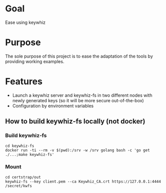 Goal
====

Ease using keywhiz

Purpose
=======

The sole purpose of this project is to ease the adaptation of the tools by providing working examples.

Features
========

* Launch a keywhiz server and keywhiz-fs in two different nodes with newly generated keys (so it will be more secure out-of-the-box)
* Configuration by environment variables

## How to build keywhiz-fs locally (not docker)

### Build keywhiz-fs
```
cd keywhiz-fs
docker run -ti --rm -v $(pwd):/srv -w /srv golang bash -c 'go get ./...;make keywhiz-fs'
```

### Mount
```
cd certstrap/out
keywhiz-fs --key client.pem --ca Keywhiz_CA.crt https://127.0.0.1:4444 /secret/kwfs
```

